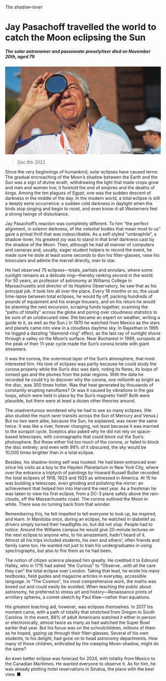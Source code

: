 ###### The shadow-lover

# Jay Pasachoff travelled the world to catch the Moon eclipsing the Sun 

##### The solar astronomer and passionate proselytiser died on November 20th, aged 79 

![image](images/20221210_OBP002.jpg) 

> Dec 8th 2022 

Since the very beginnings of humankind, solar eclipses have caused terror. The gradual encroaching of the Moon’s shadow between the Earth and the Sun was a sign of divine wrath, withdrawing the light that made crops grow and men and women live; it foretold the end of empires and the deaths of kings. Among the ten plagues of Egypt, one was the sudden descent of darkness in the middle of the day. In the modern world, a total eclipse is still a deeply eerie occurrence: a sudden cold darkness in daylight when the birds stop singing and begin to roost, and even know-it-all Westerners feel a strong twinge of disturbance. 

Jay Pasachoff’s reaction was completely different. To him “the perfect alignment, in solemn darkness, of the celestial bodies that mean most to us” gave a primal thrill that was indescribable. As a self-styled “umbraphile”, a shadow-lover, his greatest joy was to stand in that brief darkness cast by the shadow of the Moon. Then, although he had all manner of computers and cameras and, usually, eager student helpers to record the event, he made sure he stole at least some seconds to don his filter-glasses, raise his binoculars and admire the marvel directly, man to star.

He had observed 75 eclipses—totals, partials and annulars, where some sunlight remains as a delicate ring—thereby ranking second in the world. For 50 years, as professor of astronomy at Williams College in Massachusetts and director of its Hopkins Observatory, he saw that as his principal job. It took him all over the place. Every 18 months or so, the usual time-lapse between total eclipses, he would fly off, packing hundreds of pounds of equipment and his orange trousers, and on his return he would be planning the next excursion, scraping funds together, scanning the “paths of totality” across the globe and poring over cloudiness statistics to be sure of an unobscured view. (He became an expert on weather, writing a guide to it, as well as the Sun.) In 1970 he watched from Mexico as the stars and planets came into view in a cloudless daytime sky. In Rajasthan in 1995 he logged a dazzling “diamond-ring” effect, as the last ray of sunlight shone through a valley on the Moon’s surface. Near Bucharest in 1999, sunspots at the peak of their 11-year cycle made the Sun’s corona bristle with giant streamers. 

It was the corona, the outermost layer of the Sun’s atmosphere, that most interested him. His love of eclipses was partly because he could study the corona properly while the Sun’s disc was dark, noting its flares, its loops of ionised gas and the plumes from the polar regions. With the data he recorded he could try to discover why the corona, one millionth as bright as the disc, was 300 times hotter. Was that heat generated by thousands of constantly erupting nanoflares? Or was it caused by vibrations in the gas loops, which were held in place by the Sun’s magnetic field? Both were plausible, but there were at least a dozen other theories around.

The unadventurous wondered why he had to see so many eclipses. (He also studied the much rarer transits across the Sun of Mercury and Venus.) But no two were alike, because the Sun, he explained, was never the same twice. It was like a river, forever changing, not least because it was married to the sunspot cycle. Sceptics also asked why he did not rely on space-based telescopes, with coronagraphs that could block out the Sun’s photosphere. But those either hid too much of the corona, or failed to block the disc entirely; and even with 99% of it obscured, the sky would be 10,000 times brighter than in a total eclipse. 

Besides, his shadow-loving self was hooked. He had been entranced ever since his visits as a boy to the Hayden Planetarium in New York City, where over the entrance a triptych of paintings by Howard Russell Butler recorded the total eclipses of 1918, 1923 and 1925 as witnessed in America. At 15 he was building a telescope, even grinding and polishing the mirror: an achievement that helped him into Harvard the next year. As a freshman he was taken to view his first eclipse, from a DC-3 plane safely above the rain-clouds, off the Massachusetts coast. The corona outlined the Moon in white. There was no turning back from that wonder. 

Remembering this, he felt impelled to tell everyone to look up, be inspired, and learn. In Manitoba once, during an eclipse, he watched in disbelief as drivers simply turned their headlights on, but did not stop. People had to notice. Around the Williams campus he would give 20-minute lectures on the next eclipse to anyone who, to his amazement, hadn’t heard of it. Almost all his trips included students, his own and others’; often friends and family came too. He wanted not just to train his undergraduates in using spectrographs, but also to fire them as he had been.

The notion of citizen science pleased him greatly. He credited it to Edmund Halley, who in 1715 had asked “the Curious” to “Observe...with all the care they can” the total eclipse over London. Taking that lead, he wrote his many textbooks, field guides and magazine articles in everyday, accessible language. In “The Cosmos”, his most comprehensive work, the maths was boxed out and could easily be avoided. When teaching the public about astronomy, he preferred to stress art and history—Renaissance prints of armillary spheres, a comet-sketch by Paul Klee—rather than equations.

His greatest teaching aid, however, was eclipses themselves. In 2017 his moment came, with a path of totality that stretched from Oregon to South Carolina. In the event, 88% of adult Americans watched it either in person or electronically, almost twice as many as had watched the Super Bowl earlier that year. But his focus was on the schoolchildren, millions of them as he hoped, gazing up through their filter-glasses. Several of his own students, to his delight, had gone on to head astronomy departments. How many of those children, enthralled by the creeping Moon-shadow, might do the same? 

An even better eclipse was forecast for 2024, with totality from Mexico to the Canadian Maritimes. He wanted everyone to observe it. As for him, he was already plotting hotel reservations in Sinaloa, the place with the best view. ■

